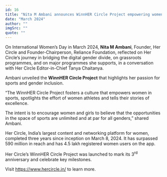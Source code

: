 ```yaml
---
id: 16
title: "Nita M Ambani announces WinnHER Circle Project empowering women in sports"
date: "March 2024"
author: ""
imgSrc: ""
quote: ""
---
```


On International Women’s Day in March 2024, **Nita M Ambani**, Founder, Her Circle and Founder-Chairperson, Reliance Foundation, reflected on Her Circle’s journey in bridging the digital gender divide, on grassroots programmes, and on major programmes she supports, in a conversation with Her Circle Editor-in-Chief Tanya Chaitanya.

Ambani unveiled the **WinnHER Circle Project** that highlights her passion for sports and gender inclusion.

“The WinnHER Circle Project fosters a culture that empowers women in sports, spotlights the effort of women athletes and tells their stories of excellence.

The intent is to encourage women and girls to believe that the opportunities in the space of sports are unlimited and at par for all genders,” shared Ambani.

Her Circle, India’s largest content and networking platform for women, completed three years since inception on March 8, 2024. It has surpassed 590 million in reach and has 4.5 lakh registered women users on the app.

Her Circle’s WinnHER Circle Project was launched to mark its 3<sup>rd</sup> anniversary and celebrate key milestones.

Visit <https://www.hercircle.in/> to learn more.
